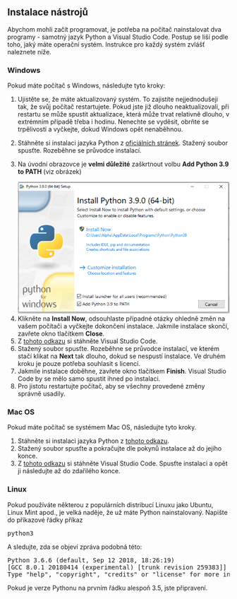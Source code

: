 ## Instalace nástrojů

Abychom mohli začít programovat, je potřeba na počítač nainstalovat dva programy - samotný jazyk Python a Visual Studio Code. Postup se liší podle toho, jaký máte operační systém. Instrukce pro každý systém zvlášť naleznete níže.

### Windows

Pokud máte počítač s Windows, následujte tyto kroky:

1. Ujistěte se, že máte aktualizovaný systém. To zajistíte nejjednodušeji tak, že svůj počítač restartujete. Pokud jste již dlouho neaktualizovali, při restartu se může spustit aktualizace, která může trvat relativně dlouho, v extrémním případě třeba i hodinu. Nenechte se vyděsit, obrňte se trpělivostí a vyčkejte, dokud Windows opět nenaběhnou.
1. Stáhněte si instalaci jazyka Python z [oficiálních stránek](https://www.python.org/ftp/python/3.9.2/python-3.9.2-amd64.exe). Stažený soubor spusťte. Rozeběhne se průvodce instalací.
1. Na úvodní obrazovce je **velmi důležité** zaškrtnout volbu **Add Python 3.9 to PATH** (viz obrázek)
      
      <div class="text-center my-4">
        <img src="img/python-setup.png" alt="Instalace Pythonu" />
      </div>
    </li>
    <li>Klikněte na <strong>Install Now</strong>, odsouhlaste případné otázky ohledně změn na vašem počítači a vyčkejte dokončení instalace. Jakmile instalace skončí, zavřete okno tlačítkem <strong>Close</strong>.</li>
    <li>Z <a href="https://aka.ms/win32-x64-user-stable">tohoto odkazu</a> si stáhněte Visual Studio Code.</li>
    <li>Stažený soubor spusťte. Rozeběhne se průvodce instalací, ve kterém stačí klikat na <strong>Next</strong> tak dlouho, dokud se nespustí instalace. Ve druhém kroku je pouze potřeba souhlasit s licencí.</li>
    <li>Jakmile instalace doběhne, zavřete okno tlačítkem <strong>Finish</strong>. Visual Studio Code by se mělo samo spustit ihned po instalaci.</li>
    <li>Pro jistotu restartujte počítač, aby se všechny provedené změny správně usadily.</li>
  </ol>

  <h3>Mac OS</h3>
  <p>Pokud máte počítač se systémem Mac OS, následujte tyto kroky.</p>

  <ol>
    <li>Stáhněte si instalaci jazyka Python z <a href="https://www.python.org/ftp/python/3.7.1/python-3.7.1-macosx10.9.pkg">tohoto odkazu</a>.</li>
    <li>Stažený soubor spusťte a pokračujte dle pokynů instalace až do jejího konce.</li>
    <li>Z <a href="https://go.microsoft.com/fwlink/?LinkID=620882">tohoto odkazu</a> si stáhněte Visual Studio Code. Spusťte instalaci a opět ji následujte až do zdařilého konce.</li>
  </ol>

  <h3>Linux</h3>
  <p>Pokud používáte některou z populárních distribucí Linuxu jako Ubuntu, Linux Mint apod., je velká naděje, že už máte Python nainstalovaný. Napište do příkazové řádky příkaz</p>

  <pre>python3</pre>

  <p>A sledujte, zda se objeví zpráva podobná této:</p>

  <pre>Python 3.6.6 (default, Sep 12 2018, 18:26:19)
[GCC 8.0.1 20180414 (experimental) [trunk revision 259383]] on linux
Type "help", "copyright", "credits" or "license" for more information.</pre>

  <p>Pokud je verze Pythonu na prvním řádku alespoň 3.5, jste připravení.</p>

